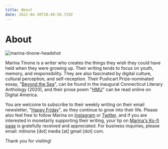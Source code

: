 ```yaml
---
title: About
date: 2022-04-30T20:49:58.729Z
---
```

# About

![marina-tinone-headshot](/images/mtinone-headshot.webp)

Marina Tinone is a writer who creates the things they wish they could have held when they were growing up. Their writing tends to focus on youth, memory, and responsibility. They are also fascinated by digital culture, cultural perception, and self-reception. Their Pushcart Prize-nominated essay, "[Beyond the Sea](https://www.mtinone.com/portfolio/beyond-the-sea/)", can be found in the inaugural Connecticut Literary Anthology (2020), and their prose poem "[HMU](https://www.mtinone.com/portfolio/hmu/)" can be read online on Digital America. 

You are welcome to subscribe to their weekly writing on their email newsletter, "[Happy Friday](http://tinyletter.com/mtinone)", as they continue to grow into their life. Please also feel free to follow Marina on [Instagram](https://www.instagram.com/mtinone/) or [Twitter](https://twitter.com/mtinone), and if you are interested in monetarily supporting their writing, your tip on [Marina's Ko-fi page](https://ko-fi.com/mtinone) is gratefully received and appreciated. For business inquiries, please email: mtinone \[dot] media \[at]  gmail \[dot] com. 

Thank you for visiting!